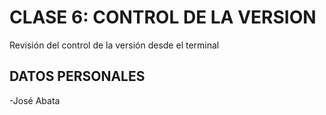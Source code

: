 # CLASE 6: CONTROL DE LA VERSION
Revisión del control de la versión desde el terminal


## DATOS PERSONALES
-José Abata
